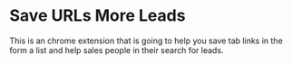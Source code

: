# Save URLs More Leads
 This is an chrome extension that is going to help you save tab links in the form a list and help sales people in their search for leads.
